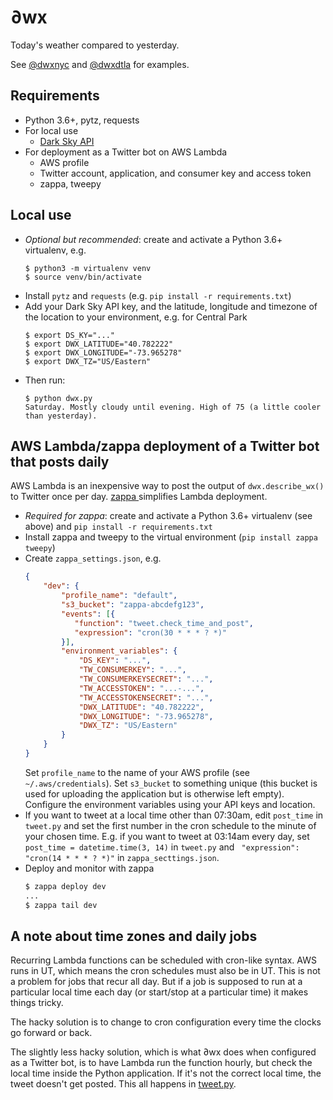 # ∂wx

Today's weather compared to yesterday.

See [@dwxnyc](https://twitter.com/dwxnyc) and
[@dwxdtla](https://twitter.com/dwxdtla) for examples.

## Requirements

 - Python 3.6+, pytz, requests
 - For local use
   - [Dark Sky API](https://darksky.net/dev/)
 - For deployment as a Twitter bot on AWS Lambda
   - AWS profile
   - Twitter account, application, and consumer key and access token
   - zappa, tweepy

## Local use

 - _Optional but recommended_: create and activate a Python 3.6+ virtualenv,
   e.g.
   ```
   $ python3 -m virtualenv venv
   $ source venv/bin/activate
   ```
 - Install `pytz` and `requests` (e.g. `pip install -r requirements.txt`)
 - Add your Dark Sky API key, and the latitude, longitude and timezone of the location to your environment, e.g. for Central Park
   ```
   $ export DS_KY="..."
   $ export DWX_LATITUDE="40.782222"
   $ export DWX_LONGITUDE="-73.965278"
   $ export DWX_TZ="US/Eastern"
   ```
 - Then run:
   ```
   $ python dwx.py
   Saturday. Mostly cloudy until evening. High of 75 (a little cooler than yesterday).
   ```

## AWS Lambda/zappa deployment of a Twitter bot that posts daily

AWS Lambda is an inexpensive way to post the output of `dwx.describe_wx()`
to Twitter once per day. [zappa ](https://github.com/Miserlou/Zappa) simplifies
Lambda deployment.

 - _Required for zappa_: create and activate a Python 3.6+ virtualenv (see
   above) and `pip install -r requirements.txt`
 - Install zappa and tweepy to the virtual environment (`pip install zappa
   tweepy`)
 - Create `zappa_settings.json`, e.g.
   ```json
   {
       "dev": {
           "profile_name": "default",
           "s3_bucket": "zappa-abcdefg123",
           "events": [{
              "function": "tweet.check_time_and_post",
              "expression": "cron(30 * * * ? *)"
           }],
           "environment_variables": {
               "DS_KEY": "...",
               "TW_CONSUMERKEY": "...",
               "TW_CONSUMERKEYSECRET": "...",
               "TW_ACCESSTOKEN": "...-...",
               "TW_ACCESSTOKENSECRET": "...",
               "DWX_LATITUDE": "40.782222",
               "DWX_LONGITUDE": "-73.965278",
               "DWX_TZ": "US/Eastern"
           }
       }
   }
   ```
   Set `profile_name` to the name of your AWS profile (see
   `~/.aws/credentials`). Set `s3_bucket` to something unique (this bucket is
   used for uploading the application but is otherwise left empty). Configure
   the environment variables using your API keys and location.
 - If you want to tweet at a local time other than 07:30am, edit `post_time` in
   `tweet.py` and set the first number in the cron schedule to the minute of
   your chosen time. E.g. if you want to tweet at 03:14am every day, set
   `post_time = datetime.time(3, 14)` in `tweet.py` and ` "expression":
   "cron(14 * * * ? *)"` in `zappa_secttings.json`.
 - Deploy and monitor with zappa
   ```bash
   $ zappa deploy dev
   ...
   $ zappa tail dev
   ```

## A note about time zones and daily jobs

Recurring Lambda functions can be scheduled with cron-like syntax. AWS runs in
UT, which means the cron schedules must also be in UT. This is not a problem
for jobs that recur all day. But if a job is supposed to run at a particular
local time each day (or start/stop at a particular time) it makes things
tricky.

The hacky solution is to change to cron configuration every time the clocks go forward
or back.

The slightly less hacky solution, which is what ∂wx does when configured as a
Twitter bot, is to have Lambda run the function hourly, but check the local
time inside the Python application. If it's not the correct local time, the
tweet doesn't get posted. This all happens in
[tweet.py](https://github.com/williamsmj/dwx/blob/master/tweet.py).
